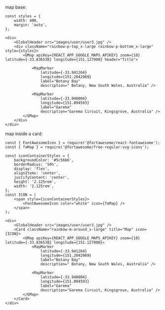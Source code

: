map base:

    const styles = {
        width: 400,
        margin: 'auto',
    };

    <div>
        <GlobalHeader src="images/user/user3.jpg" />
        <div className="rainbow-p-top_x-large rainbow-p-bottom_x-large" style={styles}>
            <GMap apiKey={REACT_APP_GOOGLE_MAPS_APIKEY} zoom={10} latitude={-33.836538} longitude={151.127900} header="Title">

                <MapMarker
                    latitude={-33.941264}
                    longitude={151.2042969}
                    label="Botany Bay"
                    description=" Botany, New South Wales, Australia" />

                <MapMarker
                    latitude={-33.940004}
                    longitude={151.094593}
                    label="Garema"
                    description="Garema Circuit, Kingsgrove, Australia" />
            </GMap>
        </div>
    </div>

map inside a card:

    const { FontAwesomeIcon } = require('@fortawesome/react-fontawesome');
    const { faMap } = require('@fortawesome/free-regular-svg-icons');

    const iconContainerStyles = {
        backgroundColor: '#5c56b6',
        borderRadius: '50%',
        display: 'flex',
        alignItems: 'center',
        justifyContent: 'center',
        height: '2.125rem',
        width: '2.125rem',
    };
    const ICON = (
        <span style={iconContainerStyles}>
            <FontAwesomeIcon color="white" icon={faMap} />
        </span>
    );

    <div>
        <GlobalHeader src="images/user/user3.jpg" />
        <Card className="rainbow-m-around_x-large" title="Map" icon={ICON}>
            <GMap apiKey={REACT_APP_GOOGLE_MAPS_APIKEY} zoom={10} latitude={-33.836538} longitude={151.127900}>
                <MapMarker
                    latitude={-33.941264}
                    longitude={151.2042969}
                    label="Botany Bay"
                    description=" Botany, New South Wales, Australia" />

                <MapMarker
                    latitude={-33.940004}
                    longitude={151.094593}
                    label="Garema"
                    description="Garema Circuit, Kingsgrove, Australia" />
            </GMap>
        </Card>
    </div>
